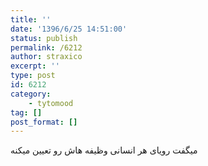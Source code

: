 ```yaml
---
title: ''
date: '1396/6/25 14:51:00'
status: publish
permalink: /6212
author: straxico
excerpt: ''
type: post
id: 6212
category:
    - tytomood
tag: []
post_format: []
---
```

میگفت رویای هر انسانی وظیفه هاش رو تعیین میکنه